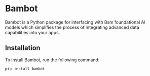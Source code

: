 # Bambot

Bambot is a Python package for interfacing with Bam foundational AI models which simplifies the process of integrating advanced data capabilities into your apps.

## Installation

To install Bambot, run the following command:

```sh
pip install bambot